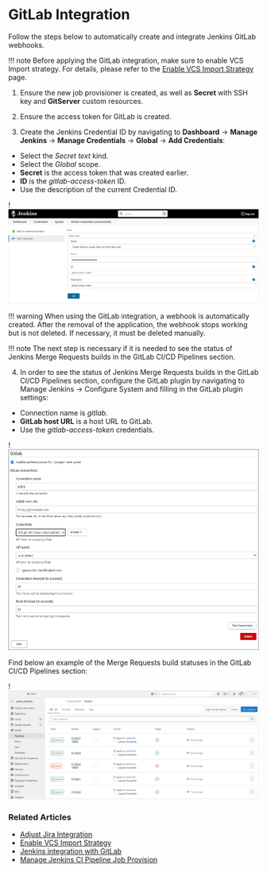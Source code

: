 # GitLab Integration

Follow the steps below to automatically create and integrate Jenkins GitLab webhooks.

!!! note
    Before applying the GitLab integration, make sure to enable VCS Import strategy. For details, please refer to
    the [Enable VCS Import Strategy](import-strategy.md) page.

1. Ensure the new job provisioner is created, as well as **Secret** with SSH key and **GitServer** custom resources.

2. Ensure the access token for GitLab is created.

3. Create the Jenkins Credential ID by navigating to **Dashboard** -> **Manage Jenkins** -> **Manage Credentials** -> **Global** -> **Add Credentials**:

  * Select the *Secret text* kind.
  * Select the *Global* scope.
  * **Secret** is the access token that was created earlier.
  * **ID** is the *gitlab-access-token* ID.
  * Use the description of the current Credential ID.

  !![Jenkins credential](../assets/operator-guide/jenkins-cred.png "Jenkins credential")

  !!! warning
      When using the GitLab integration, a webhook is automatically created. After the removal of the application, the webhook
      stops working but is not deleted. If necessary, it must be deleted manually.

  !!! note
      The next step is necessary if it is needed to see the status of Jenkins Merge Requests builds in the GitLab CI/CD
      Pipelines section.

4. In order to see the status of Jenkins Merge Requests builds in the GitLab CI/CD Pipelines section, configure the
   GitLab plugin by navigating to Manage Jenkins -> Configure System and filling in the GitLab plugin settings:

  * Connection name is *gitlab*.
  * **GitLab host URL** is a host URL to GitLab.
  * Use the *gitlab-access-token* credentials.

  !![GitLab plugin configuration](../assets/operator-guide/gitlab-plugin-configuration.png "GitLab plugin configuration")

  Find below an example of the Merge Requests build statuses in the GitLab CI/CD Pipelines section:

  !![GitLab pipelines statuses](../assets/operator-guide/gitlab-pipeline-stats.png "GitLab pipelines statuses")

### Related Articles

* [Adjust Jira Integration](jira-integration.md)
* [Enable VCS Import Strategy](import-strategy.md)
* [Jenkins integration with GitLab](https://docs.gitlab.com/ee/integration/jenkins.html)
* [Manage Jenkins CI Pipeline Job Provision](manage-jenkins-ci-job-provision.md)
